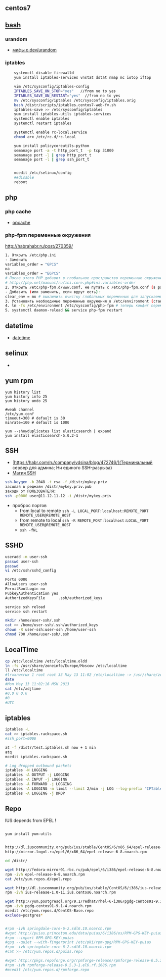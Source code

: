
## centos7

## [bash](kbo/kb/admin/bash.md)

### urandom

 * [мифы о dev/urandom](https://habr.com/ru/company/mailru/blog/273147)

### iptables

```bash
	systemctl disable firewalld
	yum install iptables-services vnstat dstat nmap mc iotop iftop

	vim /etc/sysconfig/iptables-config
	IPTABLES_SAVE_ON_STOP="yes"   //from no to yes
	IPTABLES_SAVE_ON_RESTART="yes"  //from no to yes
	mv /etc/sysconfig/iptables /etc/sysconfig/iptables.orig
	bash /distr/scripts/iptables.centos7-web-fv.sh
	iptables-save >> /etc/sysconfig/iptables
	yum install iptables-utils iptables-services
	systemctl enable iptables
	systemctl restart iptables

	systemctl enable rc-local.service
	chmod a+x /etc/rc.d/rc.local

	yum install policycoreutils-python
	semanage port -a -t http_port_t  -p tcp 31000
	semanage port -l | grep http_port_t
	semanage port -l | grep ssh_port_t


	mcedit /etc/selinux/config
	##disable
	reboot
```
## php

### php cache

 * [opcache](https://habr.com/ru/company/mailru/blog/310054/#habracut)

### php-fpm переменные окружения

http://habrahabr.ru/post/270359/

```bash
1. Открыть /etc/php.ini
- Заменить
variables_order = "GPCS"
на
variables_order = "EGPCS"
# После этого PHP добавит в глобальное пространство переменные окружения
# http://php.net/manual/ru/ini.core.php#ini.variables-order
2. Открыть /etc/php-fpm.d/www.conf, не путать с /etc/php-fpm.conf (в разных системах может быть в разном месте, это конфиг www-пула процессов для php-fpm.
- Добавить (или заменить, если вдруг есть):
clear_env = no # выключить очистку глобальных переменных для запускаемых воркеров
3. Установить необходимые переменные окружения в /etc/environment (стандартный синтаксис A=B)
4. ln -fs /etc/environment /etc/sysconfig/php-fpm # теперь конфиг переменных окружения сервиса php-fpm будет просто ссылкой на глобальный конфиг
5. systemctl daemon-reload && service php-fpm restart

```





## datetime

 * [datetime](/kbo/admin/zabbix#datetime)

## selinux

 * [](./devops.md#security)

## yum rpm

```
yum history list
yum history info 25
yum history undo 25

#weak channel
/etc/yum.conf
timeout=300 # default is 30
minrate=100 # default is 1000

yum --showduplicates list elasticsearch | expand
yum install elasticsearch-5.0.2-1
```

## SSH

 * [https://habr.com/ru/company/vdsina/blog/472746/](Терминальный сервер для админа; Ни единого SSH-разрыва)
 * [Магия SSH](https://habr.com/post/331348/)

```bash
ssh-keygen -b 2048 -t rsa -f /distr/mykey.priv
засылай в редмайн /distr/mykey.priv.pub
заходи от ПОЛЬЗОВАТЕЛЯ:
ssh -p0000 user@11.12.11.12 -i /distr/mykey.priv

```
 * проброс портов
 	* from local to remote `ssh -L LOCAL_PORT:localhost:REMOTE_PORT REMOTE_USER@REMOTE_HOST`
	* from remote to local `ssh -R REMOTE_PORT:localhost:LOCAL_PORT REMOTE_USER@REMOTE_HOST`
	* `ssh -fNL`

## SSHD

```bash
useradd -m user-ssh
passwd user-ssh
passwd
vi /etc/ssh/sshd_config

Ports 0000
AllowUsers user-ssh
PermitRootLogin no
PubkeyAuthentication yes
AuthorizedKeysFile      .ssh/authorized_keys

service ssh reload
service ssh restart

mkdir /home/user-ssh/.ssh
cat >> /home/user-ssh/.ssh/authorized_keys
chown -R user-ssh:user-ssh /home/user-ssh
chmod 700 /home/user-ssh/.ssh

```

## LocalTime

```bash
cp /etc/localtime /etc/localtime.oldd
ln -fs /usr/share/zoneinfo/Europe/Moscow /etc/localtime
ll /etc/localtime
#lrwxrwxrwx 1 root root 33 May 13 11:02 /etc/localtime -> /usr/share/zoneinfo/Europe/Moscow
date
#Mon May 13 11:02:16 MSK 2013
cat /etc/adjtime
#0.0 0 0.0
#0
#UTC

```

## iptables

```bash
iptables -L
cat >> iptables.rackspace.sh
#ssh_port=0000

at -f /distr/test.iptables.sh now + 1 min
atq
mcedit iptables.rackspace.sh

```

```bash
# Log dropped outbound packets
iptables -N LOGGING
iptables -A OUTPUT -j LOGGING
iptables -A INPUT -j LOGGING
iptables -A FORWARD -j LOGGING
iptables -A LOGGING -m limit --limit 2/min -j LOG --log-prefix "IPTables-Dropped: " --log-level 4
iptables -A LOGGING -j DROP
```

## Repo

IUS depends from EPEL !

```bash

yum install yum-utils


http://dl.iuscommunity.org/pub/ius/stable/CentOS/6/x86_64/epel-release-6-5.noarch.rpm
http://mirror.logol.ru/epel/6/x86_64/epel-release-6-8.noarch.rpm

cd /distr/

wget http://fedora-mirror01.rbc.ru/pub/epel/6/i386/epel-release-6-8.noarch.rpm
rpm -ivh epel-release-6-8.noarch.rpm
cat /etc/yum.repos.d/epel.repo

wget http://dl.iuscommunity.org/pub/ius/stable/CentOS/6/i386/ius-release-1.0-11.ius.centos6.noarch.rpm
rpm -ivh ius-release-1.0-11.ius.centos6.noarch.rpm

wget http://yum.postgresql.org/9.1/redhat/rhel-6-i386/pgdg-centos91-9.1-4.noarch.rpm
rpm -ivh pgdg-centos91-9.1-4.noarch.rpm
mcedit /etc/yum.repos.d/CentOS-Base.repo
exclude=postgres*


#rpm -ivh springdale-core-6-2.sdl6.10.noarch.rpm
#wget http://puias.princeton.edu/data/puias/6/i386/os/RPM-GPG-KEY-puias
#rpm --import RPM-GPG-KEY-puias
#gpg --quiet --with-fingerprint /etc/pki/rpm-gpg/RPM-GPG-KEY-puias
#rpm -ivh springdale-core-6-2.sdl6.10.noarch.rpm
#cat >> /etc/yum.repos.d/puias.repo

#wget http://pkgs.repoforge.org/rpmforge-release/rpmforge-release-0.5.3-1.el6.rf.i686.rpm
#rpm -ivh rpmforge-release-0.5.3-1.el6.rf.i686.rpm
#mcedit /etc/yum.repos.d/rpmforge.repo

```
